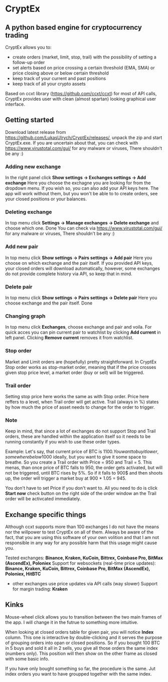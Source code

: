 # CryptEx
## A python based engine for cryptocurrency trading

CryptEx allows you to:
 - create orders (market, limit, stop, trail) with the possibility of setting a follow-up order
 - set alerts based on price crossing a certain threshold (EMA, SMA) or price closing above or below certain threshold
 - keep track of your current and past positions
 - keep track of all your crypto assets

Based on ccxt library (https://github.com/ccxt/ccxt) for most of API calls, CryptEx provides user with clean (almost spartan) looking graphical user interface.

## Getting started
Download latest release from https://github.com/LukasUlrych/CryptEx/releases/, unpack the zip and start CryptEx.exe. If you are uncertain about that, you can check with https://www.virustotal.com/gui/ for any malware or viruses, There shouldn't be any :)

### Adding new exchange
In the right panel click **Show settings -> Exchanges settings -> Add exchange**
Here you choose the exchagne you are looking for from the dropdown menu. If you wish so, you can also add your API keys here. The app will work without them, but you won't be able to to create orders, see your closed positions or your balances.

### Deleting exchange
In top menu click **Settings -> Manage exchanges -> Delete exchange** and choose which one. Done You can check via https://www.virustotal.com/gui/ for any malware or viruses, There shouldn't be any :)

### Add new pair
In top menu click **Show settings -> Pairs settings -> Add pair**
Here you choose on which exchange and the pair itself. If you provided API keys, your closed orders will download automatically, however, some exchanges do not provide complete history via API, so keep that in mind.

### Delete pair
In top menu click **Show settings -> Pairs settings -> Delete pair**
Here you choose exchange and the pair itself. Done

### Changing graph
In top menu click **Exchanges**, choose exchange and pair and voila. For quick acces you can pin current pair to watchlist by clicking **Add current** in left panel. Clicking **Remove current** removes it from watchlist.

### Stop order
Market and Limit orders are (hopefully) pretty straightforward. In CryptEx Stop order works as stop-market order, meaning that if the price crosses given stop price level, a market order (buy or sell) will be triggered.

### Trail order
Setting stop price here works the same as with Stop order. Price here reffers to a level, when Trail order will get active. Trail (always in %) states by how much the price of asset needs to change for the order to trigger.

### Note
Keep in mind, that since a lot of exchanges do not support Stop and Trail orders, these are handled within the application itself so it needs to be running constantly if you wish to use these order types.

Example: Let's say, that current price of BTC is 1100$.
You want to buy it lower, somewhere below 1000$ ideally, but you want to give it some space to breathe.
So you create a Trail order with Price = 950 and Trail = 5.
This menas, than once price of BTC falls to 950, the order gets activated, but will not be triggered, until BTC rises by 5%.
So if it falls to 900$ and then shoots up, the order will trigger a market buy at 900 * 1.05 = 945.

You don't have to set Price if you don't want to. All you need to do is click **Start now** check button on the right side of the order window an the Trail order will be activcated immediately.

## Exchange specific things
Although ccxt supports more than 100 exchanges I do not have the means nor the willpower to test CryptEx on all of them. Always be aware of the fact, that you are using this software of your own volition and that I am not responsible in any way for any possible harm that this usage might cause you.

Tested exchanges: **Binance, Kraken, KuCoin, Bittrex, Coinbase Pro, BitMax (AscendEx), Poloniex**
Support for websockets (real-time price updates): **Binance, Kraken, KuCoin, Bittrex, Coinbase Pro, BitMax (AscendEx), Poloniex, HitBTC**
- other exchanges use price updates via API calls (way slower)
Support for margin trading: **Kraken**

## Kinks
Mouse-wheel click allows you to transition between the two main frames of the app. I will change it in the futrue to something more intuitive.

When looking at closed orders table for given pair, you will notice **Index** column. This one is interactive by double-clicking and it serves the purpose of grouping orders into opan or closed positions. So if you bought 100 BTC in 5 buys and sold it all in 2 sells, you give all those orders the same index (numbers only). This position will then show on the other frame as closed with some basic info.

If you have only bought something so far, the procedure is the same. Jut index orders you want to have groupped together with the same index.
